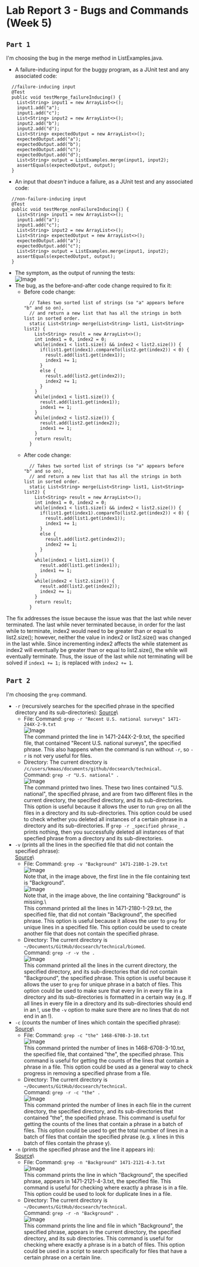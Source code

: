 # Lab Report 3 - Bugs and Commands (Week 5)  
## `Part 1`  
I'm choosing the bug in the merge method in ListExamples.java.
* A failure-inducing input for the buggy program, as a JUnit test and any associated code:  
```  
  //failure-inducing input
  @Test
  public void testMerge_failureInducing() {
    List<String> input1 = new ArrayList<>();
    input1.add("a");
    input1.add("c");
    List<String> input2 = new ArrayList<>();
    input2.add("b");
    input2.add("d");
    List<String> expectedOutput = new ArrayList<>();
    expectedOutput.add("a");
    expectedOutput.add("b");
    expectedOutput.add("c");
    expectedOutput.add("d");
    List<String> output = ListExamples.merge(input1, input2);
    assertEquals(expectedOutput, output);
  }
```  
* An input that _doesn't_ induce a failure, as a JUnit test and any associated code:  
```  
  //non-failure-inducing input
  @Test
  public void testMerge_nonFailureInducing() {
    List<String> input1 = new ArrayList<>();
    input1.add("a");
    input1.add("c");
    List<String> input2 = new ArrayList<>();
    List<String> expectedOutput = new ArrayList<>();
    expectedOutput.add("a");
    expectedOutput.add("c");
    List<String> output = ListExamples.merge(input1, input2);
    assertEquals(expectedOutput, output);
  }
```  
* The symptom, as the output of running the tests:  
![Image](Lab3_SSH_failureInducing+nonFailureInducing.PNG)  
* The bug, as the before-and-after code change required to fix it:  
  * Before code change:  
    ```
      // Takes two sorted list of strings (so "a" appears before "b" and so on),
      // and return a new list that has all the strings in both list in sorted order.
      static List<String> merge(List<String> list1, List<String> list2) {
        List<String> result = new ArrayList<>();
        int index1 = 0, index2 = 0;
        while(index1 < list1.size() && index2 < list2.size()) {
          if(list1.get(index1).compareTo(list2.get(index2)) < 0) {
            result.add(list1.get(index1));
            index1 += 1;
          }
          else {
            result.add(list2.get(index2));
            index2 += 1;
          }
        }
        while(index1 < list1.size()) {
          result.add(list1.get(index1));
          index1 += 1;
        }
        while(index2 < list2.size()) {
          result.add(list2.get(index2));
          index1 += 1;
        }
        return result;
      }
    ```  
  * After code change:  
    ```
      // Takes two sorted list of strings (so "a" appears before "b" and so on),
      // and return a new list that has all the strings in both list in sorted order.
      static List<String> merge(List<String> list1, List<String> list2) {
        List<String> result = new ArrayList<>();
        int index1 = 0, index2 = 0;
        while(index1 < list1.size() && index2 < list2.size()) {
          if(list1.get(index1).compareTo(list2.get(index2)) < 0) {
            result.add(list1.get(index1));
            index1 += 1;
          }
          else {
            result.add(list2.get(index2));
            index2 += 1;
          }
        }
        while(index1 < list1.size()) {
          result.add(list1.get(index1));
          index1 += 1;
        }
        while(index2 < list2.size()) {
          result.add(list2.get(index2));
          index2 += 1;
        }
        return result;
      }
    ```   
The fix addresses the issue because the issue was that the last while never terminated. The last while never terminated because, in order for the last while to terminate, index2 would need to be greater than or equal to list2.size(); however, neither the value in index2 or list2.size() was changed in the last while. Since incrementing index2 affects the while statement as index2 will eventually be greater than or equal to list2.size(), the while will eventually terminate. Thus, the issue of the last while not terminating will be solved if `index1 += 1;` is replaced with `index2 += 1`.  
## `Part 2`  
I'm choosing the `grep` command.  
* `-r` (recursively searches for the specified phrase in the specified directory and its sub-directories):
  [Source](https://askubuntu.com/questions/55325/how-to-use-grep-command-to-find-text-including-subdirectories)\
  * File:
  Command: `grep -r "Recent U.S. national surveys" 1471-244X-2-9.txt`  
  ![Image](Lab3_SSH_grep_-r_file.PNG)\
  The command printed the line in 1471-244X-2-9.txt, the specified file, that contained "Recent U.S. national surveys", the specified phrase. This also happens when the command is run without `-r`, so `-r` is not very useful for files.  
  * Directory:
  The current directory is `/c/users/kmaas/documents/github/docsearch/technical`.  
  Command: `grep -r "U.S. national" .`  
  ![Image](Lab3_SSH_grep_-r_dir.PNG)\
  The command printed two lines. These two lines contained "U.S. national", the specified phrase, and are from two different files in the current directory, the specified directory, and its sub-directories. This option is useful because it allows the user to run `grep` on all the files in a directory and its sub-directories. This option could be used to check whether you deleted all instances of a certain phrase in a directory and its sub-directories. If `grep -r _specified phrase_ .` prints nothing, then you successfully deleted all instances of that specfied phrase from a directory and its sub-directories.
* `-v` (prints all the lines in the specified file that did not contain the specified phrase):  
  [Source](https://en.wikibooks.org/wiki/Grep)\
  * File:
  Command: `grep -v "Background" 1471-2180-1-29.txt`  
  ![Image](Lab3_SSH_less.PNG)\
  Note that, in the image above, the first line in the file containing text is "Background".  
  ![Image](Lab3_SSH_grep_-v_file.PNG)\
  Note that, in the image above, the line containing "Background" is missing.\  
  This command printed all the lines in 1471-2180-1-29.txt, the specified file, that did not contain "Background", the specified phrase. This option is useful because it allows the user to `grep` for unique lines in a specified file. This option could be used to create another file that does not contain the specified phrase.  
  * Directory:
  The current directory is `~/Documents/GitHub/docsearch/technical/biomed`.  
  Command: `grep -r -v the .`  
  ![Image](Lab3_SSH_grep_-v_dir_part1.PNG)\
  This command printed all the lines in the current directory, the specified directory, and its sub-directories that did not contain "Background", the specified phrase. This option is useful because it allows the user to `grep` for unique phrase in a batch of files. This option could be used to make sure that every lin in every file in a directory and its sub-directories is formatted in a certain way (e.g. If all lines in every file in a directory and its sub-directories should end in an !, use the `-v` option to make sure there are no lines that do not end in an !).  
* `-c` (counts the number of lines which contain the specified phrase):  
  [Source](https://en.wikibooks.org/wiki/Grep)\
  * File:
  Command: `grep -c "the" 1468-6708-3-10.txt`  
  ![Image](Lab3_SSH_grep_-c_file.PNG)\
  This command printed the number of lines in 1468-6708-3-10.txt, the specified file, that contained "the", the specified phrase. This command is useful for getting the counts of the lines that contain a phrase in a file. This option could be used as a general way to check progress in removing a specified phrase from a file.  
  * Directory:
  The current directory is `~/Documents/GitHub/docsearch/technical`.  
  Command: `grep -r -c "the" .`  
  ![Image](Lab3_SSH_grep_-c_dir.PNG)\
  This command printed the number of lines in each file in the current directory, the specified directory, and its sub-directories that contained "the", the specified phrase. This command is useful for getting the counts of the lines that contain a phrase in a batch of files. This option could be used to get the total number of lines in a batch of files that contain the specified phrase (e.g. x lines in this batch of files contain the phrase y).
* `-n` (prints the specified phrase and the line it appears in):  
  [Source](https://www.gnu.org/software/grep/manual/grep.html)\
  * File:
  Command: `grep -n "Background" 1471-2121-4-3.txt`  
  ![Image](Lab3_SSH_grep_-n_file.PNG)\
  This command prints the line in which "Background", the specified phrase, appears in 1471-2121-4-3.txt, the specified file. This command is useful for checking where exactly a phrase is in a file. This option could be used to look for duplicate lines in a file.
  * Directory:
  The current directory is `~/Documents/GitHub/docsearch/technical`.  
  Command: `grep -r -n "Background" .`  
  ![Image](Lab3_SSH_grep_-n_dir.PNG)\
  This command prints the line and file in which "Background", the specified phrase, appears in the current directory, the specified directory, and its sub directories. This command is useful for checking where exactly  a phrase is in a batch of files. This option could be used in a script to search specifically for files that have a certain phrase on a certain line.

